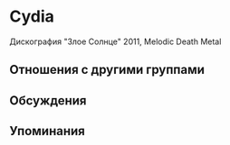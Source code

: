 # Cydia

Дискография
"Злое Солнце" 2011, Melodic Death Metal

## Отношения с другими группами


## Обсуждения


## Упоминания

